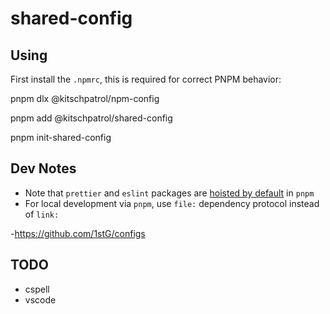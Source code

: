 # shared-config

## Using

First install the `.npmrc`, this is required for correct PNPM behavior:

pnpm dlx @kitschpatrol/npm-config

pnpm add @kitschpatrol/shared-config

pnpm init-shared-config

## Dev Notes

- Note that `prettier` and `eslint` packages are [hoisted by default](https://pnpm.io/npmrc#public-hoist-pattern) in `pnpm`
- For local development via `pnpm`, use `file:` dependency protocol instead of `link:`

-https://github.com/1stG/configs

## TODO

- cspell
- vscode
